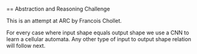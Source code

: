 == Abstraction and Reasoning Challenge

This is an attempt at ARC by Francois Chollet. 

For every case where input shape equals output shape we use a CNN to learn a cellular automata.
Any other type of input to output shape relation will follow next.
